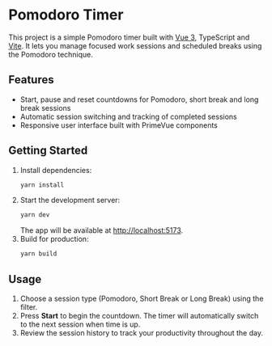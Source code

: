 # Pomodoro Timer

This project is a simple Pomodoro timer built with [Vue 3](https://vuejs.org/), TypeScript and [Vite](https://vitejs.dev/). It lets you manage focused work sessions and scheduled breaks using the Pomodoro technique.

## Features
- Start, pause and reset countdowns for Pomodoro, short break and long break sessions
- Automatic session switching and tracking of completed sessions
- Responsive user interface built with PrimeVue components

## Getting Started
1. Install dependencies:
   ```bash
   yarn install
   ```
2. Start the development server:
   ```bash
   yarn dev
   ```
   The app will be available at [http://localhost:5173](http://localhost:5173).
3. Build for production:
   ```bash
   yarn build
   ```

## Usage
1. Choose a session type (Pomodoro, Short Break or Long Break) using the filter.
2. Press **Start** to begin the countdown. The timer will automatically switch to the next session when time is up.
3. Review the session history to track your productivity throughout the day.

